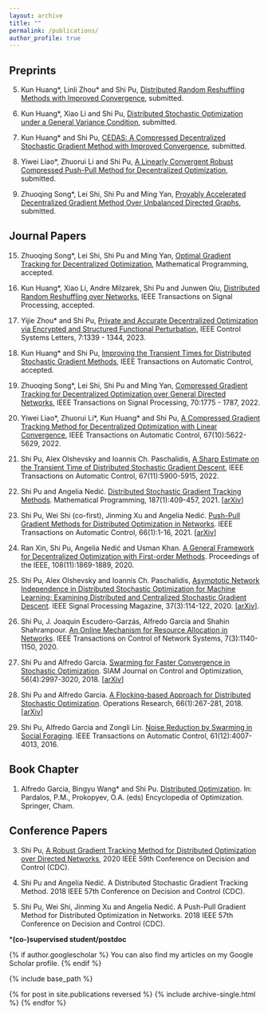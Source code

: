 ```yaml
---
layout: archive
title: ""
permalink: /publications/
author_profile: true
---
```


Preprints
----
5. Kun Huang\*, Linli Zhou\* and Shi Pu, [Distributed Random Reshuffling Methods with Improved Convergence](https://arxiv.org/abs/2306.12037), submitted.

4. Kun Huang*, Xiao Li and Shi Pu, [Distributed Stochastic Optimization under a General Variance Condition](https://arxiv.org/abs/2301.12677), submitted.

3. Kun Huang* and Shi Pu, [CEDAS: A Compressed Decentralized Stochastic Gradient Method with Improved Convergence](https://arxiv.org/abs/2301.05872), submitted.

2. Yiwei Liao*, Zhuorui Li and Shi Pu, [A Linearly Convergent Robust Compressed Push-Pull Method for Decentralized Optimization](https://arxiv.org/abs/2303.07091), submitted.

1. Zhuoqing Song*, Lei Shi, Shi Pu and Ming Yan, [Provably Accelerated Decentralized Gradient Method Over Unbalanced Directed Graphs](https://arxiv.org/pdf/2107.12065.pdf), submitted.

Journal Papers
----
15. Zhuoqing Song*, Lei Shi, Shi Pu and Ming Yan, [Optimal Gradient Tracking for Decentralized Optimization](https://arxiv.org/pdf/2110.05282.pdf), Mathematical Programming, accepted.

14. Kun Huang*, Xiao Li, Andre Milzarek, Shi Pu and Junwen Qiu, [Distributed Random Reshuffling over Networks](https://arxiv.org/pdf/2112.15287.pdf), IEEE Transactions on Signal Processing, accepted.

13. Yijie Zhou* and Shi Pu, [Private and Accurate Decentralized Optimization via Encrypted and Structured Functional Perturbation](https://arxiv.org/pdf/2209.01756.pdf), IEEE Control Systems Letters, 7:1339 - 1344, 2023.

12. Kun Huang* and Shi Pu, [Improving the Transient Times for Distributed Stochastic Gradient Methods](https://ieeexplore.ieee.org/document/9865230), IEEE Transactions on Automatic Control, accepted.

11. Zhuoqing Song*, Lei Shi, Shi Pu and Ming Yan, [Compressed Gradient Tracking for Decentralized Optimization over General Directed Networks](https://ieeexplore.ieee.org/abstract/document/9737402), IEEE Transactions on Signal Processing, 70:1775 - 1787, 2022.

10. Yiwei Liao\*,  Zhuorui Li\*, Kun Huang* and Shi Pu, [A Compressed Gradient Tracking Method for Decentralized Optimization with Linear Convergence](https://ieeexplore.ieee.org/abstract/document/9789732), IEEE Transactions on Automatic Control, 67(10):5622-5629, 2022.

9. Shi Pu, Alex Olshevsky and Ioannis Ch. Paschalidis, [A Sharp Estimate on the Transient Time of Distributed Stochastic Gradient Descent](https://ieeexplore.ieee.org/abstract/document/9609587), IEEE Transactions on Automatic Control, 67(11):5900-5915, 2022.

8. Shi Pu and Angelia Nedić. [Distributed Stochastic Gradient Tracking Methods](https://link.springer.com/article/10.1007/s10107-020-01487-0). Mathematical Programming, 187(1):409-457, 2021. [[arXiv](https://arxiv.org/pdf/1805.11454.pdf)]

7. Shi Pu, Wei Shi (co-first), Jinming Xu and Angelia Nedić. [Push-Pull Gradient Methods for Distributed Optimization in Networks](https://ieeexplore.ieee.org/abstract/document/8988200). IEEE Transactions on Automatic Control, 66(1):1-16, 2021. [[arXiv](https://arxiv.org/pdf/1810.06653.pdf)]

6. Ran Xin, Shi Pu, Angelia Nedić and Usman Khan. [A General Framework for Decentralized Optimization with First-order Methods](https://ieeexplore.ieee.org/abstract/document/9241497). Proceedings of the IEEE, 108(11):1869-1889, 2020.

5. Shi Pu, Alex Olshevsky and Ioannis Ch. Paschalidis, [Asymptotic Network Independence in Distributed Stochastic Optimization for Machine Learning: Examining Distributed and Centralized Stochastic Gradient Descent](https://ieeexplore.ieee.org/abstract/document/9084351). IEEE Signal Processing Magazine, 37(3):114-122, 2020. [[arXiv](https://arxiv.org/pdf/1906.12345.pdf)].

4. Shi Pu, J. Joaquin Escudero-Garzás, Alfredo Garcia and Shahin Shahrampour. [An Online Mechanism for Resource Allocation in Networks](https://ieeexplore.ieee.org/abstract/document/8950126). IEEE Transactions on Control of Network Systems, 7(3):1140-1150, 2020.

3. Shi Pu and Alfredo Garcia. [Swarming for Faster Convergence in Stochastic Optimization](https://epubs.siam.org/doi/abs/10.1137/17M1111085). SIAM Journal on Control and Optimization, 56(4):2997-3020, 2018. [[arXiv](https://arxiv.org/pdf/1806.04207.pdf)]

2. Shi Pu and Alfredo Garcia. [A Flocking-based Approach for Distributed Stochastic Optimization](https://pubsonline.informs.org/doi/abs/10.1287/opre.2017.1666). Operations Research, 66(1):267-281, 2018. [[arXiv](https://arxiv.org/pdf/1709.07085.pdf)]

1. Shi Pu, Alfredo Garcia and Zongli Lin. [Noise Reduction by Swarming in Social Foraging](https://ieeexplore.ieee.org/abstract/document/7406677). IEEE Transactions on Automatic Control, 61(12):4007-4013, 2016.

Book Chapter
----
1. Alfredo Garcia, Bingyu Wang\* and Shi Pu. [Distributed Optimization](https://link.springer.com/referenceworkentry/10.1007/978-3-030-54621-2_809-1). In: Pardalos, P.M., Prokopyev, O.A. (eds) Encyclopedia of Optimization. Springer, Cham.

Conference Papers
----
3. Shi Pu, [A Robust Gradient Tracking Method for Distributed Optimization over Directed Networks](https://ieeexplore.ieee.org/abstract/document/9303917), 2020 IEEE 59th Conference on Decision and Control (CDC).

2. Shi Pu and Angelia Nedić. A Distributed Stochastic Gradient Tracking Method. 2018 IEEE 57th Conference on Decision and Control (CDC).

1. Shi Pu, Wei Shi, Jinming Xu and Angelia Nedić. A Push-Pull Gradient Method for Distributed Optimization in Networks. 2018 IEEE 57th Conference on Decision and Control (CDC). 

***(co-)supervised student/postdoc**


{% if author.googlescholar %} You can also find my articles on my Google Scholar profile. {% endif %}

{% include base_path %}

{% for post in site.publications reversed %} {% include archive-single.html %} {% endfor %}
